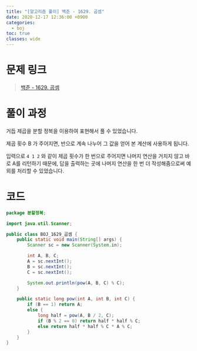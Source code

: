 ```yaml
---
title: "[알고리즘 풀이] 백준 - 1629. 곱셈"
date: 2020-12-17 12:36:00 +0900
categories:
  - boj
toc: true
classes: wide
---
```


# 문제 링크

> [백준 - 1629. 곱셈](https://www.acmicpc.net/problem/1629)

# 풀이 과정

거듭 제곱을 분할 정복을 이용하여 표현해서 풀 수 있었습니다.

<script type="math/tex; mode=display">
%<![CDATA[
pow(A, B) =
\begin{cases}
A, & \text{$n = 1$} \\
pow(A, B/2)^2, & \text{if $B$ is even}\\
pow(A, B/2)^2 * A, & \text{if $B$ is odd}
\end{cases} %]]>
</script>

제곱 횟수 B 가 주어지면, 반으로 계속 나누어 그 값을 얻어 본 계산에 사용하게 됩니다.

입력으로 `4 1 2` 와 같이 제곱 횟수가 한 번으로 주어지면 나머지 연산을 거치지 않고 바로 A를 리턴하기 때문에, 답을 출력하는 곳에 나머지 연산을 한 번 더 작성해줌으로써 예외를 처리할 수 있었습니다.

# 코드

```java
package 분할정복;

import java.util.Scanner;

public class BOJ_1629_곱셈 {
    public static void main(String[] args) {
        Scanner sc = new Scanner(System.in);

        int A, B, C;
        A = sc.nextInt();
        B = sc.nextInt();
        C = sc.nextInt();

        System.out.println(pow(A, B, C) % C);
    }

    public static long pow(int A, int B, int C) {
        if (B == 1) return A;
        else {
            long half = pow(A, B / 2, C);
            if (B % 2 == 0) return half * half % C;
            else return half * half % C * A % C;
        }
    }
}
```
